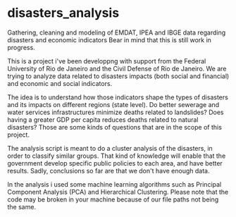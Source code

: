 # disasters_analysis
Gathering, cleaning and modeling of EMDAT, IPEA and IBGE data regarding disasters and economic indicators
Bear in mind that this is still work in progress.

This is a project i've been developpng with support from the Federal University of Rio de Janeiro and the Civil Defense of Rio de Janeiro. We are trying to analyze data related to disasters impacts (both social and financial) and economic and social indicators.

The idea is to understand how those indicators shape the types of disasters and its impacts on different regions (state level). Do better sewerage and water services infrastructures minimize deaths related to landslides? Does having a greater GDP per capita reduces deaths related to natural disasters? Those are some kinds of questions that are in the scope of this project.

The analysis script is meant to do a cluster analysis of the disasters, in order to classify similar groups. That kind of knowledge will enable that the government develop specific public policies to each area, and have better results. Sadly, conclusions so far are that we don't have enough data. 

In the analysis i used some machine learning algorithms such as Principal Component Analysis (PCA) and Hierarchical Clustering. Please note that the code may be broken in your machine because of our file paths not being the same.
